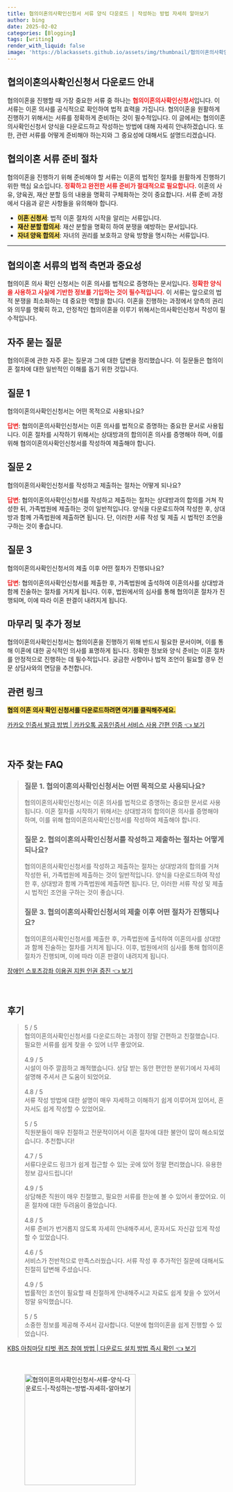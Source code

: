 ```yaml
---
title: 협의이혼의사확인신청서 서류 양식 다운로드 | 작성하는 방법 자세히 알아보기
author: bing
date: 2025-02-02
categories: [Blogging]
tags: [writing]
render_with_liquid: false
image: 'https://blackassets.github.io/assets/img/thumbnail/협의이혼의사확인신청서-서류-양식-다운로드-|-작성하는-방법-자세히-알아보기.webp'
---
```



<h2 id='협의이혼의사확인신청서다운로드안내'>협의이혼의사확인신청서 다운로드 안내</h2>

<p>협의이혼을 진행할 때 가장 중요한 서류 중 하나는 <b><span style="color: #ee2323;">협의이혼의사확인신청서</span></b>입니다. 이 서류는 이혼 의사를 공식적으로 확인하여 법적 효력을 가집니다. 협의이혼을 원활하게 진행하기 위해서는 서류를 정확하게 준비하는 것이 필수적입니다. 이 글에서는 협의이혼의사확인신청서 양식을 다운로드하고 작성하는 방법에 대해 자세히 안내하겠습니다. 또한, 관련 서류를 어떻게 준비해야 하는지와 그 중요성에 대해서도 설명드리겠습니다.</p>

<h2 id='협의이혼서류준비절차'>협의이혼 서류 준비 절차</h2>

<p>협의이혼을 진행하기 위해 준비해야 할 서류는 이혼의 법적인 절차를 원활하게 진행하기 위한 핵심 요소입니다. <b><span style="color: #ee2323;">정확하고 완전한 서류 준비가 절대적으로 필요합니다.</span></b> 이혼의 사유, 양육권, 재산 분할 등의 내용을 명확히 구체화하는 것이 중요합니다. 서류 준비 과정에서 다음과 같은 사항들을 유의해야 합니다.</p>

<ul>
    <li><b><span style="background-color: #ffe066;">이혼 신청서</span></b>: 법적 이혼 절차의 시작을 알리는 서류입니다.</li>
    <li><b><span style="background-color: #ffe066;">재산 분할 합의서</span></b>: 재산 분할을 명확히 하여 분쟁을 예방하는 문서입니다.</li>
    <li><b><span style="background-color: #ffe066;">자녀 양육 합의서</span></b>: 자녀의 권리를 보호하고 양육 방향을 명시하는 서류입니다.</li>
</ul>

<hr />

<h2 id='법적측면과중요성'>협의이혼 서류의 법적 측면과 중요성</h2>

<p>협의이혼 의사 확인 신청서는 이혼 의사를 법적으로 증명하는 문서입니다. <b><span style="color: #ee2323;">정확한 양식을 사용하고 사실에 기반한 정보를 기입하는 것이 필수적입니다.</span></b> 이 서류는 앞으로의 법적 분쟁을 최소화하는 데 중요한 역할을 합니다. 이혼을 진행하는 과정에서 양측의 권리와 의무를 명확히 하고, 안정적인 협의이혼을 이루기 위해서는의사확인신청서 작성이 필수적입니다.</p>

<h2 id='자주묻는질문'>자주 묻는 질문</h2>

<p>협의이혼에 관한 자주 묻는 질문과 그에 대한 답변을 정리했습니다. 이 질문들은 협의이혼 절차에 대한 일반적인 이해를 돕기 위한 것입니다.</p>

<h2 id='질문1'>질문 1</h2>

<p>협의이혼의사확인신청서는 어떤 목적으로 사용되나요?</p>

<p><b><span style="color: #ee2323;">답변</span></b>: 협의이혼의사확인신청서는 이혼 의사를 법적으로 증명하는 중요한 문서로 사용됩니다. 이혼 절차를 시작하기 위해서는 상대방과의 합의이혼 의사를 증명해야 하며, 이를 위해 협의이혼의사확인신청서를 작성하여 제출해야 합니다.</p>

<h2 id='질문2'>질문 2</h2>

<p>협의이혼의사확인신청서를 작성하고 제출하는 절차는 어떻게 되나요?</p>

<p><b><span style="color: #ee2323;">답변</span></b>: 협의이혼의사확인신청서를 작성하고 제출하는 절차는 상대방과의 합의를 거쳐 작성한 뒤, 가족법원에 제출하는 것이 일반적입니다. 양식을 다운로드하여 작성한 후, 상대방과 함께 가족법원에 제출하면 됩니다. 단, 이러한 서류 작성 및 제출 시 법적인 조언을 구하는 것이 좋습니다.</p>

<h2 id='질문3'>질문 3</h2>

<p>협의이혼의사확인신청서의 제출 이후 어떤 절차가 진행되나요?</p>

<p><b><span style="color: #ee2323;">답변</span></b>: 협의이혼의사확인신청서를 제출한 후, 가족법원에 출석하여 이혼의사를 상대방과 함께 진술하는 절차를 거치게 됩니다. 이후, 법원에서의 심사를 통해 협의이혼 절차가 진행되며, 이에 따라 이혼 판결이 내려지게 됩니다.</p>

<h2 id='힌과정리'>마무리 및 추가 정보</h2>

<p>협의이혼의사확인신청서는 협의이혼을 진행하기 위해 반드시 필요한 문서이며, 이를 통해 이혼에 대한 공식적인 의사를 표명하게 됩니다. 정확한 정보와 양식 준비는 이혼 절차를 안정적으로 진행하는 데 필수적입니다. 궁금한 사항이나 법적 조언이 필요할 경우 전문 상담사와의 면담을 추천합니다.</p>

<h2 id='관련링크'>관련 링크</h2>

<p><b><span style="background-color: #ffe066;">협의 이혼 의사 확인 신청서를 다운로드하려면 여기를 클릭해주세요.</span></b></p>


<p><a class="click-button" title="카카오 인증서 발급 방법 | 카카오톡 공동인증서 서비스 사용 간편 인증" href="https://blackassets.github.io/posts/%EC%B9%B4%EC%B9%B4%EC%98%A4-%EC%9D%B8%EC%A6%9D%EC%84%9C-%EB%B0%9C%EA%B8%89-%EB%B0%A9%EB%B2%95-%EC%B9%B4%EC%B9%B4%EC%98%A4%ED%86%A1-%EA%B3%B5%EB%8F%99%EC%9D%B8%EC%A6%9D%EC%84%9C-%EC%84%9C%EB%B9%84%EC%8A%A4-%EC%82%AC%EC%9A%A9-%EA%B0%84%ED%8E%B8-%EC%9D%B8%EC%A6%9D/" rel="dofollow">카카오 인증서 발급 방법 | 카카오톡 공동인증서 서비스 사용 간편 인증 👈 보기</a></p><br>
<h2 id='자주_찾는_FAQ'>자주 찾는 FAQ</h2>
<div itemscope="" itemtype="https://schema.org/FAQPage"> 
<blockquote> 
<div itemscope="" itemprop="mainEntity" itemtype="https://schema.org/Question"> 
<h3 itemprop="name">질문 1. 협의이혼의사확인신청서는 어떤 목적으로 사용되나요?</h3> 
<div itemscope="" itemprop="acceptedAnswer" itemtype="https://schema.org/Answer"> 
<span itemprop="text"> 
<p>협의이혼의사확인신청서는 이혼 의사를 법적으로 증명하는 중요한 문서로 사용됩니다. 이혼 절차를 시작하기 위해서는 상대방과의 합의이혼 의사를 증명해야 하며, 이를 위해 협의이혼의사확인신청서를 작성하여 제출해야 합니다.</p> 
</span> 
</div> 
</div> 

<div itemscope="" itemprop="mainEntity" itemtype="https://schema.org/Question"> 
<h3 itemprop="name">질문 2. 협의이혼의사확인신청서를 작성하고 제출하는 절차는 어떻게 되나요?</h3> 
<div itemscope="" itemprop="acceptedAnswer" itemtype="https://schema.org/Answer"> 
<span itemprop="text"> 
<p>협의이혼의사확인신청서를 작성하고 제출하는 절차는 상대방과의 합의를 거쳐 작성한 뒤, 가족법원에 제출하는 것이 일반적입니다. 양식을 다운로드하여 작성한 후, 상대방과 함께 가족법원에 제출하면 됩니다. 단, 이러한 서류 작성 및 제출 시 법적인 조언을 구하는 것이 좋습니다.</p> 
</span> 
</div> 
</div> 

<div itemscope="" itemprop="mainEntity" itemtype="https://schema.org/Question"> 
<h3 itemprop="name">질문 3. 협의이혼의사확인신청서의 제출 이후 어떤 절차가 진행되나요?</h3> 
<div itemscope="" itemprop="acceptedAnswer" itemtype="https://schema.org/Answer"> 
<span itemprop="text"> 
<p>협의이혼의사확인신청서를 제출한 후, 가족법원에 출석하여 이혼의사를 상대방과 함께 진술하는 절차를 거치게 됩니다. 이후, 법원에서의 심사를 통해 협의이혼 절차가 진행되며, 이에 따라 이혼 판결이 내려지게 됩니다.</p> 
</span> 
</div> 
</div> 

</blockquote> 
</div>
<p><a class="click-button" title="장애인 스포츠강좌 이용권 지원 인권 증진" href="https://blackassets.github.io/posts/%EC%9E%A5%EC%95%A0%EC%9D%B8-%EC%8A%A4%ED%8F%AC%EC%B8%A0%EA%B0%95%EC%A2%8C-%EC%9D%B4%EC%9A%A9%EA%B6%8C-%EC%A7%80%EC%9B%90-%EC%9D%B8%EA%B6%8C-%EC%A6%9D%EC%A7%84/" rel="dofollow">장애인 스포츠강좌 이용권 지원 인권 증진 👈 보기</a></p><br>
<h2 id='후기'>후기</h2>
<div itemscope itemtype="https://schema.org/Product">
  <blockquote>
  <div itemprop="review" itemscope itemtype="https://schema.org/Review">
      <div itemprop="reviewRating" itemscope itemtype="https://schema.org/Rating"> <span itemprop="ratingValue">5</span> / <span itemprop="bestRating">5</span> </div>
      <span itemprop="reviewBody">협의이혼의사확인신청서를 다운로드하는 과정이 정말 간편하고 친절했습니다. 필요한 서류를 쉽게 찾을 수 있어 너무 좋았어요.</span>
  </div>
  <br>
  <div itemprop="review" itemscope itemtype="https://schema.org/Review">
      <div itemprop="reviewRating" itemscope itemtype="https://schema.org/Rating"> <span itemprop="ratingValue">4.9</span> / <span itemprop="bestRating">5</span> </div>
      <span itemprop="reviewBody">시설이 아주 깔끔하고 쾌적했습니다. 상담 받는 동안 편안한 분위기에서 자세히 설명해 주셔서 큰 도움이 되었어요.</span>
  </div>
  <br>
  <div itemprop="review" itemscope itemtype="https://schema.org/Review">
      <div itemprop="reviewRating" itemscope itemtype="https://schema.org/Rating"> <span itemprop="ratingValue">4.8</span> / <span itemprop="bestRating">5</span> </div>
      <span itemprop="reviewBody">서류 작성 방법에 대한 설명이 매우 자세하고 이해하기 쉽게 이루어져 있어서, 혼자서도 쉽게 작성할 수 있었어요.</span>
  </div>
  <br>
  <div itemprop="review" itemscope itemtype="https://schema.org/Review">
      <div itemprop="reviewRating" itemscope itemtype="https://schema.org/Rating"> <span itemprop="ratingValue">5</span> / <span itemprop="bestRating">5</span> </div>
      <span itemprop="reviewBody">직원분들이 매우 친절하고 전문적이어서 이혼 절차에 대한 불안이 많이 해소되었습니다. 추천합니다!</span>
  </div>
  <br>
  <div itemprop="review" itemscope itemtype="https://schema.org/Review">
      <div itemprop="reviewRating" itemscope itemtype="https://schema.org/Rating"> <span itemprop="ratingValue">4.7</span> / <span itemprop="bestRating">5</span> </div>
      <span itemprop="reviewBody">서류다운로드 링크가 쉽게 접근할 수 있는 곳에 있어 정말 편리했습니다. 유용한 정보 감사드립니다!</span>
  </div>
  <br>
  <div itemprop="review" itemscope itemtype="https://schema.org/Review">
      <div itemprop="reviewRating" itemscope itemtype="https://schema.org/Rating"> <span itemprop="ratingValue">4.9</span> / <span itemprop="bestRating">5</span> </div>
      <span itemprop="reviewBody">상담해준 직원이 매우 친절했고, 필요한 서류를 한눈에 볼 수 있어서 좋았어요. 이혼 절차에 대한 두려움이 줄었습니다.</span>
  </div>
  <br>
  <div itemprop="review" itemscope itemtype="https://schema.org/Review">
      <div itemprop="reviewRating" itemscope itemtype="https://schema.org/Rating"> <span itemprop="ratingValue">4.8</span> / <span itemprop="bestRating">5</span> </div>
      <span itemprop="reviewBody">서류 준비가 번거롭지 않도록 자세히 안내해주셔서, 혼자서도 자신감 있게 작성할 수 있었습니다.</span>
  </div>
  <br>
  <div itemprop="review" itemscope itemtype="https://schema.org/Review">
      <div itemprop="reviewRating" itemscope itemtype="https://schema.org/Rating"> <span itemprop="ratingValue">4.6</span> / <span itemprop="bestRating">5</span> </div>
      <span itemprop="reviewBody">서비스가 전반적으로 만족스러웠습니다. 서류 작성 후 추가적인 질문에 대해서도 친절히 답변해 주셨습니다.</span>
  </div>
  <br>
  <div itemprop="review" itemscope itemtype="https://schema.org/Review">
      <div itemprop="reviewRating" itemscope itemtype="https://schema.org/Rating"> <span itemprop="ratingValue">4.9</span> / <span itemprop="bestRating">5</span> </div>
      <span itemprop="reviewBody">법률적인 조언이 필요할 때 친절하게 안내해주시고 자료도 쉽게 찾을 수 있어서 정말 유익했습니다.</span>
  </div>
  <br>
  <div itemprop="review" itemscope itemtype="https://schema.org/Review">
      <div itemprop="reviewRating" itemscope itemtype="https://schema.org/Rating"> <span itemprop="ratingValue">5</span> / <span itemprop="bestRating">5</span> </div>
      <span itemprop="reviewBody">소중한 정보를 제공해 주셔서 감사합니다. 덕분에 협의이혼을 쉽게 진행할 수 있었습니다.</span>
  </div>
  </blockquote>
</div>
<p><a class="click-button" title="KBS 아침마당 티벗 퀴즈 참여 방법 | 다운로드 설치 방법 즉시 확인" href="https://blackassets.github.io/posts/KBS-%EC%95%84%EC%B9%A8%EB%A7%88%EB%8B%B9-%ED%8B%B0%EB%B2%97-%ED%80%B4%EC%A6%88-%EC%B0%B8%EC%97%AC-%EB%B0%A9%EB%B2%95-%EB%8B%A4%EC%9A%B4%EB%A1%9C%EB%93%9C-%EC%84%A4%EC%B9%98-%EB%B0%A9%EB%B2%95-%EC%A6%89%EC%8B%9C-%ED%99%95%EC%9D%B8/" rel="dofollow">KBS 아침마당 티벗 퀴즈 참여 방법 | 다운로드 설치 방법 즉시 확인 👈 보기</a></p><br>
<figure class="image"><img src="https://blackassets.github.io/assets/img/thumbnail/협의이혼의사확인신청서-서류-양식-다운로드-|-작성하는-방법-자세히-알아보기.webp" alt="협의이혼의사확인신청서-서류-양식-다운로드-|-작성하는-방법-자세히-알아보기" width="256" height="256"></figure>